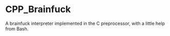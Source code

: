 # CPP_Brainfuck
A brainfuck interpreter implemented in the C preprocessor, with a little help from Bash.

